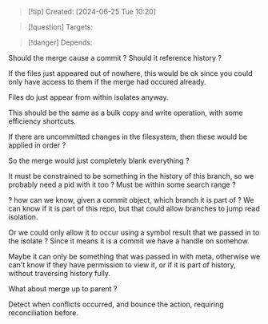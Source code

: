 
>[!tip] Created: [2024-06-25 Tue 10:20]

>[!question] Targets: 

>[!danger] Depends: 

Should the merge cause a commit ?
Should it reference history ?

If the files just appeared out of nowhere, this would be ok since you could only have access to them if the merge had occured already.

Files do just appear from within isolates anyway.

This should be the same as a bulk copy and write operation, with some efficiency shortcuts.

If there are uncommitted changes in the filesystem, then these would be applied in order ?

So the merge would just completely blank everything ?

It must be constrained to be something in the history of this branch, so we probably need a pid with it too ?
Must be within some search range ?

? how can we know, given a commit object, which branch it is part of ?
We can know if it is part of this repo, but that could allow branches to jump read isolation.

Or we could only allow it to occur using a symbol result that we passed in to the isolate ?
Since it means it is a commit we have a handle on somehow.

Maybe it can only be something that was passed in with meta, otherwise we can't know if they have permission to view it, or if it is part of history, without traversing history fully.


What about merge up to parent ?

Detect when conflicts occurred, and bounce the action, requiring reconciliation before.